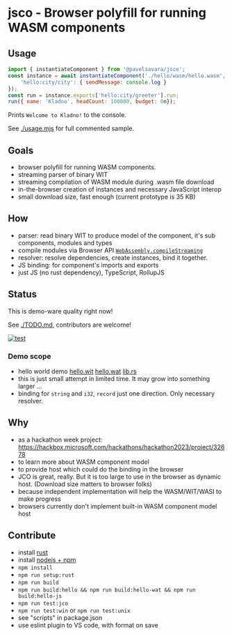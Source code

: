 # jsco - Browser polyfill for running WASM components

## Usage
```js
import { instantiateComponent } from '@pavelsavara/jsco';
const instance = await instantiateComponent('./hello/wasm/hello.wasm', {
    'hello:city/city': { sendMessage: console.log }
});
const run = instance.exports['hello:city/greeter'].run;
run({ name: 'Kladno', headCount: 100000, budget: 0n});
```
Prints `Welcome to Kladno!` to the console.

See [./usage.mjs](./usage.mjs) for full commented sample.

## Goals
- browser polyfill for running WASM components.
- streaming parser of binary WIT
- streaming compilation of WASM module during .wasm file download
- in-the-browser creation of instances and necessary JavaScript interop
- small download size, fast enough (current prototype is 35 KB)

## How
- parser: read binary WIT to produce model of the component, it's sub components, modules and types
- compile modules via Browser API [`WebAssembly.compileStreaming`](https://developer.mozilla.org/en-US/docs/WebAssembly/JavaScript_interface/compileStreaming)
- resolver: resolve dependencies, create instances, bind it together.
- JS binding: for component's imports and exports
- just JS (no rust dependency), TypeScript, RollupJS

## Status
This is demo-ware quality right now!

See [./TODO.md](./TODO.md), contributors are welcome!

[![test](https://github.com/pavelsavara/jsco/actions/workflows/jest.yml/badge.svg)](https://github.com/pavelsavara/jsco/actions/workflows/jest.yml)

### Demo scope
- hello world demo [hello.wit](./hello/wit/hello.wit) [hello.wat](./hello/wat/hello.wat) [lib.rs](./hello/src/lib.rs)
- this is just small attempt in limited time. It may grow into something larger ...
- binding for `string` and `i32`, `record` just one direction. Only necessary resolver.

## Why
- as a hackathon week project: https://hackbox.microsoft.com/hackathons/hackathon2023/project/32678
- to learn more about WASM component model
- to provide host which could do the binding in the browser
- JCO is great, really. But it is too large to use in the browser as dynamic host. (Download size matters to browser folks)
- because independent implementation will help the WASM/WIT/WASI to make progress
- browsers currently don't implement built-in WASM component model host

## Contribute
- install [rust](https://www.rust-lang.org/tools/install)
- install [nodejs + npm](https://nodejs.org/en/download)
- `npm install`
- `npm run setup:rust`
- `npm run build`
- `npm run build:hello && npm run build:hello-wat && npm run build:hello-js`
- `npm run test:jco`
- `npm run test:win` or `npm run test:unix`
- see "scripts" in package.json
- use eslint plugin to VS code, with format on save